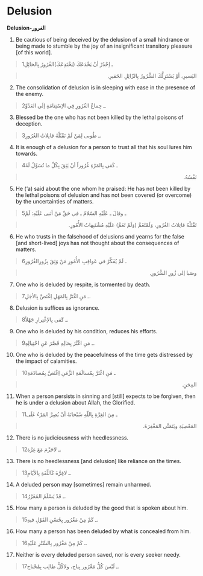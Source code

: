 Delusion
========

**Delusion-الغرور**

1. Be cautious of being deceived by the delusion of a small hindrance or
being made to stumble by the joy of an insignificant transitory pleasure
[of this world].

> 1ـ اِحْذَرْ أنْ يَخْدَعَكَ (يَخْتَدِعَكَ)الغُرُورُ بِالحائِلِ
<blockquote dir="rtl">
  <p>
اليَسيرِ، أوْ يَسْتَزِلَّكَ السُّرُورُ بِالزّائِلِ الحَقيرِ.
  </p>
</blockquote>

2. The consolidation of delusion is in sleeping with ease in the
presence of the enemy.

> 2ـ جِماعُ الغُرُورِ فِي الاِسْتِنامَةِ إلَى العَدُوِّ.

3. Blessed be the one who has not been killed by the lethal poisons of
deception.

> 3ـ طُوبى لِمَنْ لَمْ تَقْتُلْهُ قاتِلاتُ الغُرُورِ.

4. It is enough of a delusion for a person to trust all that his soul
lures him towards.

> 4ـ كَفى بِالمَرْءِ غُرُوراً أنْ يَثِقَ بِكُلِّ ما تُسَوِّلُ لَهُ
<blockquote dir="rtl">
  <p>
نَفْسُهُ.
  </p>
</blockquote>

5. He (‘a) said about the one whom he praised: He has not been killed by
the lethal poisons of delusion and has not been covered (or overcome) by
the uncertainties of matters.

> 5ـ وقالَ ـ عَلَيْهِ السّلامُ ـ في حَقِّ مَنْ أثنى عَلَيْهِ: لَمْ
<blockquote dir="rtl">
  <p>
تَقْتُلْهُ قاتِلاتُ الغُرُورِ، وَلَمْتُغَمَّ (وَلَمْ تُعَمَّ) عَلَيْهِ
مُشْتَبِهاتُ الأُمُورِ.
  </p>
</blockquote>

6. He who trusts in the falsehood of delusions and yearns for the false
[and short-lived] joys has not thought about the consequences of
matters.

> 6ـ لَمْ يُفَكِّرْ في عَواقِبِ الأُمُورِ مَنْ وَثِقَ بِزُورِالغُرُورِ
<blockquote dir="rtl">
  <p>
وصَبا إلى زُورِ السُّرُورِ.
  </p>
</blockquote>

7. One who is deluded by respite, is tormented by death.

> 7ـ مَنِ اغْتَرَّ بِالمَهَلِ اِغْتَصَّ بِالأجَلِ.

8. Delusion is suffices as ignorance.

> 8ـ كَفى بِالاِغْتِرارِ جَهْلاً.

9. One who is deluded by his condition, reduces his efforts.

> 9ـ مَنِ اغْتَّرَ بِحالِهِ قَصَّرَ عَنِ احْتِيالِهِ.

10. One who is deluded by the peacefulness of the time gets distressed
by the impact of calamities.

> 10ـ مَنِ اغْتَرَّ بِمُسالَمَةِ الزَّمَنِ اِغْتَصَّ بِمُصادَمَةِ
<blockquote dir="rtl">
  <p>
المِحَنِ.
  </p>
</blockquote>

11. When a person persists in sinning and [still] expects to be
forgiven, then he is under a delusion about Allah, the Glorified.

> 11ـ مِنَ الغِرَّةِ بِاللّهِ سُبْحانَهُ أنْ يُصِرَّ المَرْءُ عَلَى
<blockquote dir="rtl">
  <p>
المَعْصِيَةِ ويَتَمَنَّى المَغْفِرَةَ.
  </p>
</blockquote>

12. There is no judiciousness with heedlessness.

> 12ـ لاحَزْمَ مَعَ غِرَّة.

13. There is no heedlessness [and delusion] like reliance on the times.

> 13ـ لاغِرَّةَ كَالثِّقَةِ بِالأيّامِ.

14. A deluded person may [sometimes] remain unharmed.

> 14ـ قَدْ يَسْلَمُ المُغَرَّرُ.

15. How many a person is deluded by the good that is spoken about him.

> 15ـ كَمْ مِنْ مَغْرُور بِحُسْنِ القَوْلِ فيهِ.

16. How many a person has been deluded by what is concealed from him.

> 16ـ كَمْ مِنْ مَغْرُور بِالسِّتْرِ عَلَيْهِ.

17. Neither is every deluded person saved, nor is every seeker needy.

> 17ـ لَيْسَ كُلُّ مَغْرُور بِناج، ولاكُلُّ طالِب بِمُحْتاج.



